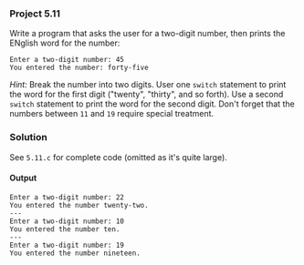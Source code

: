 ### Project 5.11
Write a program that asks the user for a two-digit number, then prints the ENglish word for the number:
```
Enter a two-digit number: 45
You entered the number: forty-five
```
*Hint:* Break the number into two digits. User one `switch` statement to print the word for the first digit ("twenty", "thirty", and so forth). Use a second `switch` statement to print the word for the second digit. Don't forget that the numbers between `11` and `19` require special treatment.
### Solution
See `5.11.c` for complete code (omitted as it's quite large).
#### Output
```
Enter a two-digit number: 22
You entered the number twenty-two.
---
Enter a two-digit number: 10
You entered the number ten.
---
Enter a two-digit number: 19
You entered the number nineteen.

```
